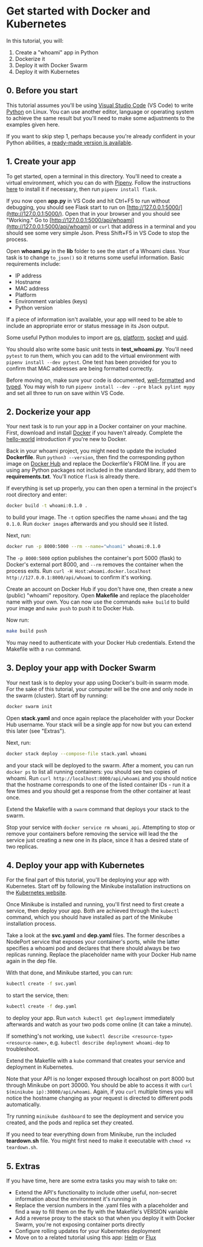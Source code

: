 # Get started with Docker and Kubernetes

In this tutorial, you will:

1. Create a "whoami" app in Python
2. Dockerize it
3. Deploy it with Docker Swarm
4. Deploy it with Kubernetes

## 0. Before you start

This tutorial assumes you'll be using [Visual Studio Code](https://code.visualstudio.com/) (VS Code) to write [Python](https://www.python.org/) on Linux. You can use another editor, language or operating system to achieve the same result but you'll need to make some adjustments to the examples given here.

If you want to skip step 1, perhaps because you're already confident in your Python abilities, a [ready-made version is available](../app/).

## 1. Create your app

To get started, open a terminal in this directory. You'll need to create a virtual environment, which you can do with [Pipenv](https://pipenv-fork.readthedocs.io/en/latest/). Follow the instructions [here](https://pipenv-fork.readthedocs.io/en/latest/install.html) to install it if necessary, then run `pipenv install flask`.

If you now open **app.py** in VS Code and hit Ctrl+F5 to run without debugging, you should see Flask start to run on [http://127.0.0.1:5000/](http://127.0.0.1:5000/). Open that in your browser and you should see "Working." Go to [http://127.0.0.1:5000/api/whoami](http://127.0.0.1:5000/api/whoami) or `curl` that address in a terminal and you should see some very simple Json. Press Shift+F5 in VS Code to stop the process.

Open **whoami.py** in the **lib** folder to see the start of a Whoami class. Your task is to change `to_json()` so it returns some useful information. Basic requirements include:

* IP address
* Hostname
* MAC address
* Platform
* Environment variables (keys)
* Python version

If a piece of information isn't available, your app will need to be able to include an appropriate error or status message in its Json output.

Some useful Python modules to import are [os](https://docs.python.org/3/library/os.html), [platform](https://docs.python.org/3/library/platform.html), [socket](https://docs.python.org/3/library/socket.html) and [uuid](https://docs.python.org/3/library/uuid.html).

You should also write some basic unit tests in **test_whoami.py**. You'll need `pytest` to run them, which you can add to the virtual environment with `pipenv install --dev pytest`. One test has been provided for you to confirm that MAC addresses are being formatted correctly.

Before moving on, make sure your code is documented, [well-formatted](https://black.readthedocs.io/en/stable/) and [typed](https://mypy.readthedocs.io/en/stable/). You may wish to run `pipenv install --dev --pre black pylint mypy` and set all three to run on save within VS Code.

## 2. Dockerize your app

Your next task is to run your app in a Docker container on your machine. First, download and install [Docker](https://docs.docker.com/get-docker/) if you haven't already. Complete the [hello-world](https://docs.docker.com/get-started/) introduction if you're new to Docker.

Back in your whoami project, you might need to update the included **Dockerfile**. Run `python3 --version`, then find the corresponding python image on [Docker Hub](https://hub.docker.com/_/python?tab=tags) and replace the Dockerfile's FROM line. If you are using any Python packages not included in the standard library, add them to **requirements.txt**. You'll notice `flask` is already there.

If everything is set up properly, you can then open a terminal in the project's root directory and enter:

```bash
docker build -t whoami:0.1.0 .
```

to build your image. The `-t` option specifies the name `whoami` and the tag `0.1.0`. Run `docker images` afterwards and you should see it listed.

Next, run:

```bash
docker run -p 8000:5000 --rm --name="whoami" whoami:0.1.0
```

The `-p 8000:5000` option publishes the container's port 5000 (flask) to Docker's external port 8000, and `--rm` removes the container when the process exits. Run `curl -H Host:whoami.docker.localhost http://127.0.0.1:8000/api/whoami` to confirm it's working.

Create an account on Docker Hub if you don't have one, then create a new (public) "whoami" repository. Open **Makefile** and replace the placeholder name with your own. You can now use the commands `make build` to build your image and `make push` to push it to Docker Hub.

Now run:

```bash
make build push
```

You may need to authenticate with your Docker Hub credentials. Extend the Makefile with a `run` command.

## 3. Deploy your app with Docker Swarm

Your next task is to deploy your app using Docker's built-in swarm mode. For the sake of this tutorial, your computer will be the one and only node in the swarm (cluster). Start off by running:

```bash
docker swarm init
```

Open **stack.yaml** and once again replace the placeholder with your Docker Hub username. Your stack will be a single app for now but you can extend this later (see "Extras").

Next, run:

```bash
docker stack deploy --compose-file stack.yaml whoami
```

and your stack will be deployed to the swarm. After a moment, you can run `docker ps` to list all running containers: you should see two copies of whoami. Run `curl http://localhost:8000/api/whoami` and you should notice that the hostname corresponds to one of the listed container IDs - run it a few times and you should get a response from the other container at least once.

Extend the Makefile with a `swarm` command that deploys your stack to the swarm.

Stop your service with `docker service rm whoami_api`. Attempting to stop or remove your containers before removing the service will lead the the service just creating a new one in its place, since it has a desired state of two replicas.

## 4. Deploy your app with Kubernetes

For the final part of this tutorial, you'll be deploying your app with Kubernetes. Start off by following the Minikube installation instructions on the [Kubernetes website](https://kubernetes.io/docs/tasks/tools/install-minikube/).

Once Minikube is installed and running, you'll first need to first create a service, then deploy your app. Both are achieved through the `kubectl` command, which you should have installed as part of the Minikube installation process.

Take a look at the **svc.yaml** and **dep.yaml** files. The former describes a NodePort service that exposes your container's ports, while the latter specifies a whoami pod and declares that there should always be two replicas running. Replace the placeholder name with your Docker Hub name again in the dep file.

With that done, and Minikube started, you can run:

```bash
kubectl create -f svc.yaml
```

to start the service, then:

```bash
kubectl create -f dep.yaml
```

to deploy your app. Run `watch kubectl get deployment` immediately afterwards and watch as your two pods come online (it can take a minute).

If something's not working, use `kubectl describe <resource-type> <resource-name>`, e.g. `kubectl describe deployment whoami-dep` to troubleshoot.

Extend the Makefile with a `kube` command that creates your service and deployment in Kubernetes.

Note that your API is no longer exposed through localhost on port 8000 but through Minikube on port 30000. You should be able to access it with `curl $(minikube ip):30000/api/whoami`. Again, if you `curl` multiple times you will notice the hostname changing as your request is directed to different pods automatically.

Try running `minikube dashboard` to see the deployment and service you created, and the pods and replica set *they* created.

If you need to tear everything down from Minikube, run the included **teardown.sh** file. You might first need to make it executable with `chmod +x teardown.sh`.

## 5. Extras

If you have time, here are some extra tasks you may wish to take on:

* Extend the API's functionality to include other useful, non-secret information about the environment it's running in
* Replace the version numbers in the .yaml files with a placeholder and find a way to fill them on the fly with the Makefile's VERSION variable
* Add a reverse proxy to the stack so that when you deploy it with Docker Swarm, you're not exposing container ports directly
* Configure rolling updates for your Kubernetes deployment
* Move on to a related tutorial using this app: [Helm](../helm/) or [Flux](../flux/)
